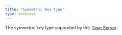 ```yaml
---
title: "Symmetric Key Type"
type: archives
---
```


The symmetric key type supported by this [Time Server](/support/servers/timeserver). 